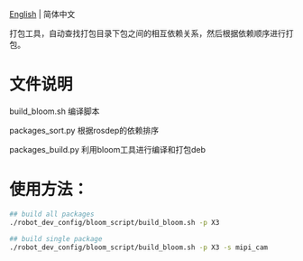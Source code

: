[English](./README.md) | 简体中文

打包工具，自动查找打包目录下包之间的相互依赖关系，然后根据依赖顺序进行打包。

# 文件说明

build_bloom.sh  编译脚本

packages_sort.py  根据rosdep的依赖排序

packages_build.py  利用bloom工具进行编译和打包deb


# 使用方法：

```bash
## build all packages 
./robot_dev_config/bloom_script/build_bloom.sh -p X3

## build single package
./robot_dev_config/bloom_script/build_bloom.sh -p X3 -s mipi_cam
```
